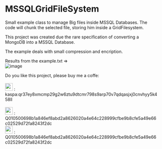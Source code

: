 # MSSQLGridFileSystem

Small example class to manage Big files inside MSSQL Databases.
The code will chunk the selected file, storing him inside a GridFilesystem.

This project was created due the rare specification of converting a MongoDB into a MSSQL Database.

The example deals with small compression and encription.

Results from the example.txt =>
<br>
![image](https://github.com/DevSoftDOTSoft/MSSQLGridFileSystem/assets/20584447/a325aaf2-4cd1-436b-94c0-501a24453bd9)
<br>

Do you like this project, please buy me a coffe:
<br><br>
<img src="https://github.com/DevSoftDOTSoft/MSSQLGridFileSystem/assets/20584447/906a1914-c732-4d70-b943-b9ef4a63e7b3" width="25px" height="25px"> : kaspa:qr37ey8xmcmp29g2w6ztu9dtcmr798s9arp70v7qdqasjxj0cnvhyy5k458ll
<br><br>
<img src="https://github.com/DevSoftDOTSoft/MSSQLGridFileSystem/assets/20584447/152b6ab0-10df-420a-a66c-edda28d0621e" width="25px" height="25px"> : Q010500698b1a846ef8abd2a8626020a4e64c228999cfbe9b8cfe5a49e66c02529d72fa8243f2dc
<br>
<img src="https://github.com/DevSoftDOTSoft/MSSQLGridFileSystem/assets/20584447/152b6ab0-10df-420a-a66c-edda28d0621e" width="25px" height="25px"> : Q010500698b1a846ef8abd2a8626020a4e64c228999cfbe9b8cfe5a49e66c02529d72fa8243f2dc
